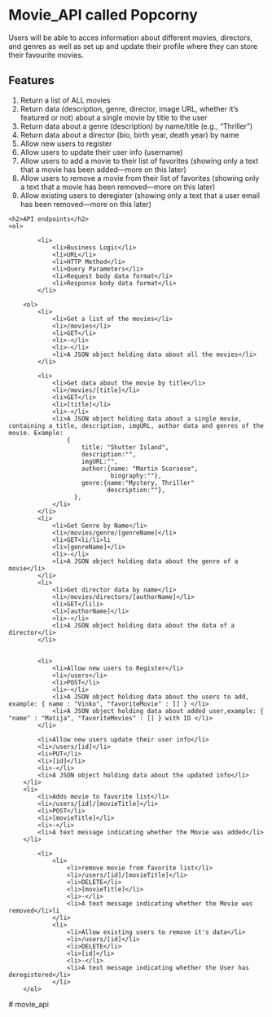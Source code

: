 <!DOCTYPE html>
<html lang="en">
<head>
    <meta charset="UTF-8">
    <meta http-equiv="X-UA-Compatible" content="IE=edge">
    <meta name="viewport" content="width=device-width, initial-scale=1.0">
    <title>Document</title>
</head>
<body>
   <h1>Movie_API called Popcorny</h1>
   <p>Users will be able to acces information about different movies, directors, and genres as well as set up and update their profile where they can store their favourite movies.</p>
   <h2>Features</h2> 
    <ol>
        <li>Return a list of ALL movies </li>
        <li>Return data (description, genre, director, image URL, whether it’s featured or not) about a single movie by title to the user</li>
        <li>Return data about a genre (description) by name/title (e.g., “Thriller”)</li>
        <li>Return data about a director (bio, birth year, death year) by name</li>
        <li>Allow new users to register</li>
        <li>Allow users to update their user info (username)</li>
        <li>Allow users to add a movie to their list of favorites (showing only a text that a movie has been added—more on this later)</li>
        <li>Allow users to remove a movie from their list of favorites (showing only a text that a movie has been removed—more on this later)</li>
        <li>Allow existing users to deregister (showing only a text that a user email has been removed—more on this later)</li>
    </ol>

    <h2>API endpoints</h2>
    <ol>

            <li>
                <li>Business Logic</li>
                <li>URL</li>
                <li>HTTP Method</li>
                <li>Query Parameters</li>
                <li>Request body data format</li>
                <li>Response body data format</li>
            </li>

        <ol>
            <li>
                <li>Get a list of the movies</li>       
                <li>/movies</li>
                <li>GET</li> 
                <li>-</li>
                <li>-</li>
                <li>A JSON object holding data about all the movies</li>         
            </li>

            <li>
                <li>Get data about the movie by title</li>
                <li>/movies/[title]</li>
                <li>GET</li>
                <li>[title]</li>
                <li>-</li>
                <li>A JSON object holding data about a single movie, containing a title, description, imgURL, author data and genres of the movie. Example:
                    {
                        title: "Shutter Island",
                        description:"",
                        imgURL:"",
                        author:{name: "Martin Scorsese",
                                biography:""},
                        genre:{name:"Mystery, Thriller"
                               description:""},
                      },
                </li>
            </li>
            <li>
                <li>Get Genre by Name</li>
                <li>/movies/genre/[genreName]</li>
                <li>GET<li/li>li
                <li>[genreName]</li>
                <li>-</li>
                <li>A JSON object holding data about the genre of a movie</li>
            </li>
            <li>  
                <li>Get director data by name</li>
                <li>/movies/directors/[authorName]</li>
                <li>GET</lili>
                <li>[authorName]</li>
                <li>-</li>
                <li>A JSON object holding data about the data of a director</li>
            </li>


            <li>
                <li>Allow new users to Register</li>
                <li>/users</li>
                <li>POST</li>
                <li>-</li>
                <li>A JSON object holding data about the users to add, example: { name : "Vinko", "favoriteMovie" : [] } </li>
                <li>A JSON object holding data about added user,example: { "name" : "Matija", "favoriteMovies" : [] } with ID </li>
            </li>

            <li>Allow new users update their user info</li>
            <li>/users/[id]</li>
            <li>PUT</li>
            <li>[id]</li>
            <li>-</li>
            <li>A JSON object holding data about the updated info</li>
        </li>
        <li>
            <li>Adds movie to favorite list</li>
            <li>/users/[id]/[movieTitle]</li>
            <li>POST</li>
            <li>[movieTitle]</li>
            <li>-</li>
            <li>A text message indicating whether the Movie was added</li>
        </li>


 <!----         <li>
                <li>Add a movie</li>
                <li>/movies</li>
                <li>POST</li>
                <li>A JSON object holding data about the movie to add, structured like:
                    {
                        title: "Shutter Island",
                        description:"",
                        imgURL:"",
                        author:{name: "Martin Scorsese",
                                biography:""},
                        genre:{name:"Mystery, Thriller"
                               description:""},
                      },             
                </li>
                <li>A JSON object holding data about the movie that was added:
                    title: "Shutter Island",
                    description:"",
                    imgURL:"",
                    author:{name: "Martin Scorsese",
                            biography:""},
                    genre:{name:"Mystery, Thriller"
                           description:""},
                  },
                </li>
            </li>
        --->
            <li>
                <li>
                    <li>remove movie from favorite list</li>
                    <li>/users/[id]/[movieTitle]</li>
                    <li>DELETE</li>
                    <li>[movieTitle]</li>
                    <li>-</li>
                    <li>A text message indicating whether the Movie was removed</li>li
                </li>
                <li>
                    <li>Allow existing users to remove it's data</li>
                    <li>/users/[id]</li>
                    <li>DELETE</li>
                    <li>[id]</li>
                    <li>-</li>
                    <li>A text message indicating whether the User has deregistered</li>
                </li>
        </ol>
</body>
</html># movie_api
